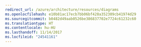 ```yaml
---
redirect_url: /azure/architecture/resources/diagrams
ms.openlocfilehash: e10b81ac17ecb7bb06bf428a352309cb41974d29
ms.sourcegitcommit: b0482d49aab0526be386837702e7724c61232c60
ms.translationtype: HT
ms.contentlocale: hu-HU
ms.lasthandoff: 11/14/2017
ms.locfileid: "24541161"
---
```

